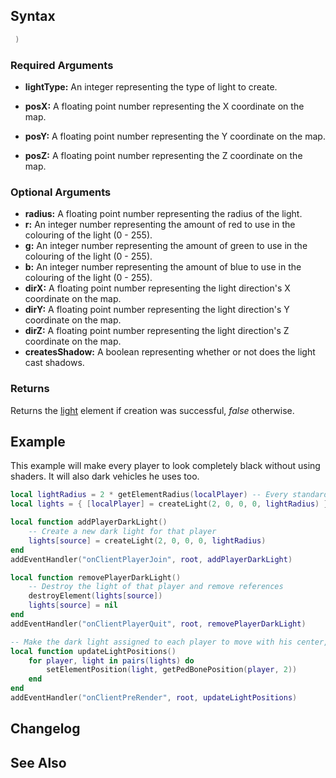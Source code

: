 Syntax
------

``` lua
 )
```

### Required Arguments

-   **lightType:** An integer representing the type of light to create.

-   **posX:** A floating point number representing the X coordinate on the map.
-   **posY:** A floating point number representing the Y coordinate on the map.
-   **posZ:** A floating point number representing the Z coordinate on the map.

### Optional Arguments

-   **radius:** A floating point number representing the radius of the light.
-   **r:** An integer number representing the amount of red to use in the colouring of the light (0 - 255).
-   **g:** An integer number representing the amount of green to use in the colouring of the light (0 - 255).
-   **b:** An integer number representing the amount of blue to use in the colouring of the light (0 - 255).
-   **dirX:** A floating point number representing the light direction's X coordinate on the map.
-   **dirY:** A floating point number representing the light direction's Y coordinate on the map.
-   **dirZ:** A floating point number representing the light direction's Z coordinate on the map.
-   **createsShadow:** A boolean representing whether or not does the light cast shadows.

### Returns

Returns the [light](/Element/Light.md "wikilink") element if creation was successful, *false* otherwise.

Example
-------

This example will make every player to look completely black without using shaders. It will also dark vehicles he uses too.

``` lua
local lightRadius = 2 * getElementRadius(localPlayer) -- Every standard player model has the same radius, so save it for quicker access
local lights = { [localPlayer] = createLight(2, 0, 0, 0, lightRadius) } -- Initialize our light table with the one that the local player will use for the effect

local function addPlayerDarkLight()
    -- Create a new dark light for that player
    lights[source] = createLight(2, 0, 0, 0, lightRadius)
end
addEventHandler("onClientPlayerJoin", root, addPlayerDarkLight)

local function removePlayerDarkLight()
    -- Destroy the light of that player and remove references
    destroyElement(lights[source])
    lights[source] = nil
end
addEventHandler("onClientPlayerQuit", root, removePlayerDarkLight)

-- Make the dark light assigned to each player to move with his center, so we achieve the desired effect
local function updateLightPositions()
    for player, light in pairs(lights) do
        setElementPosition(light, getPedBonePosition(player, 2))
    end
end
addEventHandler("onClientPreRender", root, updateLightPositions)
```

Changelog
---------

See Also
--------
